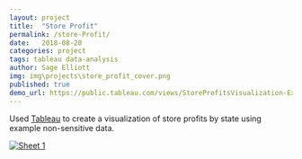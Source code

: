 ```yaml
---
layout: project
title:  "Store Profit"
permalink: /store-Profit/
date:   2018-08-20
categories: project
tags: tableau data-analysis
author: Sage Elliott
img: img\projects\store_profit_cover.png
published: true
demo_url: https://public.tableau.com/views/StoreProfitsVisualization-Example/Sheet1?:embed=y&:display_count=yes&publish=yes
---
```


Used [Tableau](https://www.tableau.com/) to create a visualization of store profits by state using example non-sensitive data.

<div class='tableauPlaceholder' id='viz1534824334166' style='position: relative'><noscript><a href='#'><img alt='Sheet 1 ' src='https:&#47;&#47;public.tableau.com&#47;static&#47;images&#47;St&#47;StoreProfitsVisualization-Example&#47;Sheet1&#47;1_rss.png' style='border: none' /></a></noscript><object class='tableauViz'  style='display:none;'><param name='host_url' value='https%3A%2F%2Fpublic.tableau.com%2F' /> <param name='embed_code_version' value='3' /> <param name='site_root' value='' /><param name='name' value='StoreProfitsVisualization-Example&#47;Sheet1' /><param name='tabs' value='no' /><param name='toolbar' value='yes' /><param name='static_image' value='https:&#47;&#47;public.tableau.com&#47;static&#47;images&#47;St&#47;StoreProfitsVisualization-Example&#47;Sheet1&#47;1.png' /> <param name='animate_transition' value='yes' /><param name='display_static_image' value='yes' /><param name='display_spinner' value='yes' /><param name='display_overlay' value='yes' /><param name='display_count' value='yes' /></object></div>                
<script type='text/javascript'>                    var divElement = document.getElementById('viz1534824334166');                    var vizElement = divElement.getElementsByTagName('object')[0];                    vizElement.style.width='100%';vizElement.style.height=(divElement.offsetWidth*0.75)+'px';                    var scriptElement = document.createElement('script');                    scriptElement.src = 'https://public.tableau.com/javascripts/api/viz_v1.js';                    vizElement.parentNode.insertBefore(scriptElement, vizElement);                
</script>



<br><br>